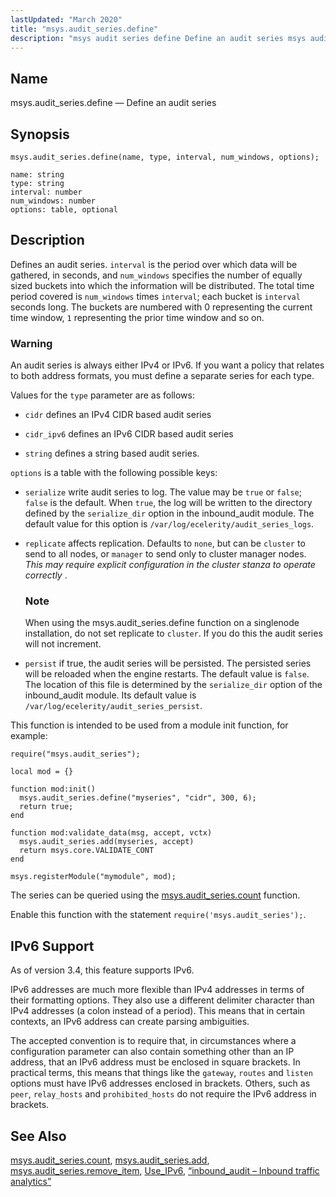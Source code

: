 ```yaml
---
lastUpdated: "March 2020"
title: "msys.audit_series.define"
description: "msys audit series define Define an audit series msys audit series define name type interval num windows options Defines an audit series interval is the period over which data will be gathered in seconds and num windows specifies the number of equally sized buckets into which the information will be..."
---
```


<a name="lua.ref.msys.audit_series.define"></a> 
## Name

msys.audit_series.define — Define an audit series

<a name="idp26024656"></a> 
## Synopsis

`msys.audit_series.define(name, type, interval, num_windows, options);`

```
name: string
type: string
interval: number
num_windows: number
options: table, optional
```
<a name="idp26027472"></a> 
## Description

Defines an audit series. `interval` is the period over which data will be gathered, in seconds, and `num_windows` specifies the number of equally sized buckets into which the information will be distributed. The total time period covered is `num_windows` times `interval`; each bucket is `interval` seconds long. The buckets are numbered with 0 representing the current time window, `1` representing the prior time window and so on.

### Warning

An audit series is always either IPv4 or IPv6\. If you want a policy that relates to both address formats, you must define a separate series for each type.

Values for the `type` parameter are as follows:

*   `cidr` defines an IPv4 CIDR based audit series

*   `cidr_ipv6` defines an IPv6 CIDR based audit series

*   `string` defines a string based audit series.

`options` is a table with the following possible keys:

*   `serialize` write audit series to log. The value may be `true` or `false`; `false` is the default. When `true`, the log will be written to the directory defined by the `serialize_dir` option in the inbound_audit module. The default value for this option is `/var/log/ecelerity/audit_series_logs`.

*   `replicate` affects replication. Defaults to `none`, but can be `cluster` to send to all nodes, or `manager` to send only to cluster manager nodes. *This may require explicit configuration in the cluster stanza to operate correctly* .

    ### Note

    When using the msys.audit_series.define function on a singlenode installation, do not set replicate to `cluster`. If you do this the audit series will not increment.

*   `persist` if true, the audit series will be persisted. The persisted series will be reloaded when the engine restarts. The default value is `false`. The location of this file is determined by the `serialize_dir` option of the inbound_audit module. Its default value is `/var/log/ecelerity/audit_series_persist`.

This function is intended to be used from a module init function, for example:

<a name="audit_series.define.example"></a> 


```
require("msys.audit_series");

local mod = {}

function mod:init()
  msys.audit_series.define("myseries", "cidr", 300, 6);
  return true;
end

function mod:validate_data(msg, accept, vctx)
  msys.audit_series.add(myseries, accept)
  return msys.core.VALIDATE_CONT
end

msys.registerModule("mymodule", mod);
```

The series can be queried using the [msys.audit_series.count](/momentum/3/3-reference/3-reference-lua-ref-msys-audit-series-count) function.

Enable this function with the statement `require('msys.audit_series');`.

<a name="idp26056048"></a> 
## IPv6 Support

As of version 3.4, this feature supports IPv6.

IPv6 addresses are much more flexible than IPv4 addresses in terms of their formatting options. They also use a different delimiter character than IPv4 addresses (a colon instead of a period). This means that in certain contexts, an IPv6 address can create parsing ambiguities.

The accepted convention is to require that, in circumstances where a configuration parameter can also contain something other than an IP address, that an IPv6 address must be enclosed in square brackets. In practical terms, this means that things like the `gateway`, `routes` and `listen` options must have IPv6 addresses enclosed in brackets. Others, such as `peer`, `relay_hosts` and `prohibited_hosts` do not require the IPv6 address in brackets.

<a name="idp26061504"></a> 
## See Also

[msys.audit_series.count](/momentum/3/3-reference/3-reference-lua-ref-msys-audit-series-count), [msys.audit_series.add](/momentum/3/3-reference/3-reference-lua-ref-msys-audit-series-add), [msys.audit_series.remove_item](/momentum/3/3-reference/3-reference-lua-ref-msys-audit-series-remove-item), [Use_IPv6](/momentum/3/3-reference/3-reference-conf-ref-use-ipv-6), [“inbound_audit – Inbound traffic analytics”](/momentum/3/3-reference/3-reference-modules-inbound-audit)
